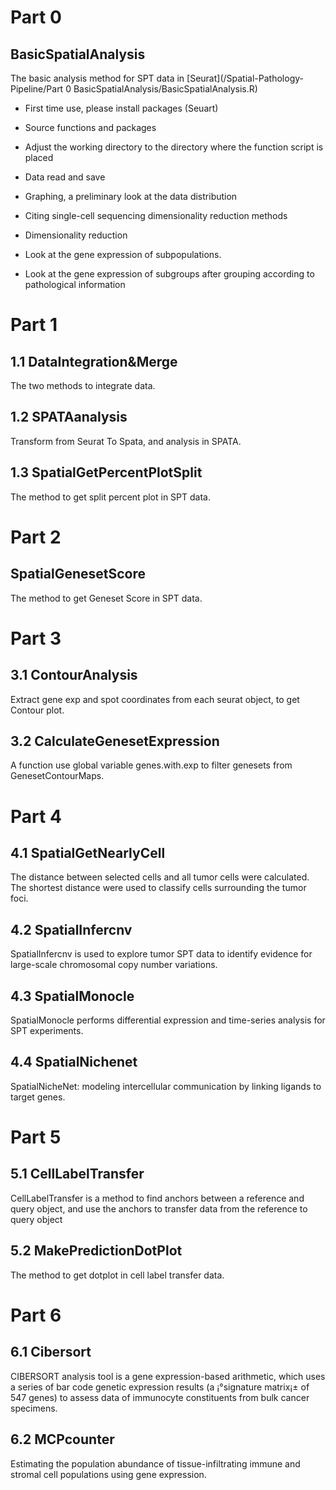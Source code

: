 # Part 0  
## BasicSpatialAnalysis
  The basic analysis method  for SPT data in [Seurat](/Spatial-Pathology-Pipeline/Part 0 BasicSpatialAnalysis/BasicSpatialAnalysis.R)

* First time use, please install packages (Seuart)
- Source functions and packages
* Adjust the working directory to the directory where the function script is placed
- Data read and save
* Graphing, a preliminary look at the data distribution
- Citing single-cell sequencing dimensionality reduction methods
* Dimensionality reduction
- Look at the gene expression of subpopulations.
* Look at the gene expression of subgroups after grouping according to pathological information

# Part 1
## 1.1 DataIntegration&Merge
  The two methods to integrate data.

## 1.2 SPATAanalysis
  Transform from Seurat To Spata, and analysis in SPATA.

## 1.3 SpatialGetPercentPlotSplit
  The method to get split percent plot in SPT data.

# Part 2 
## SpatialGenesetScore
The method to get Geneset Score in SPT data.

# Part 3 
## 3.1 ContourAnalysis
  Extract gene exp and spot coordinates from each seurat object, to get Contour plot.

## 3.2 CalculateGenesetExpression
  A function use global variable genes.with.exp to filter genesets from GenesetContourMaps.

# Part 4 
## 4.1 SpatialGetNearlyCell
  The distance between selected cells and all tumor cells were calculated.
  The shortest distance were used to classify cells surrounding the tumor foci.

## 4.2 SpatialInfercnv
  SpatialInfercnv is used to explore tumor SPT data to identify evidence for large-scale chromosomal copy number variations.

## 4.3 SpatialMonocle
  SpatialMonocle performs differential expression and time-series analysis for SPT experiments.

## 4.4 SpatialNichenet
  SpatialNicheNet: modeling intercellular communication by linking ligands to target genes.

# Part 5 
## 5.1 CellLabelTransfer
  CellLabelTransfer is a method to find anchors between a reference and query object, and use the anchors to transfer data from the reference to query object

## 5.2 MakePredictionDotPlot
  The method to get dotplot in cell label transfer data.

# Part 6 
## 6.1 Cibersort
  CIBERSORT analysis tool is a gene expression-based arithmetic, which uses a series of bar code genetic expression results (a ¡°signature matrix¡± of 547 genes) to assess data of immunocyte constituents from bulk cancer specimens.

## 6.2 MCPcounter
  Estimating the population abundance of tissue-infiltrating immune and stromal cell populations using gene expression.
